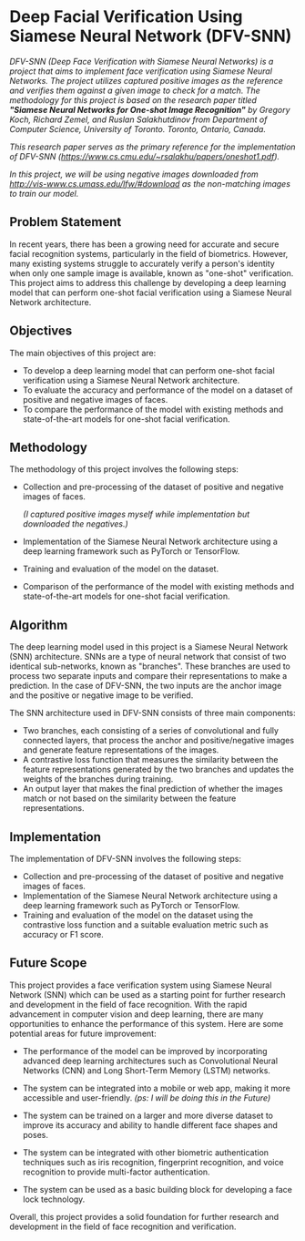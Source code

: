 # <b> Deep Facial Verification Using Siamese Neural Network (DFV-SNN)</b>


<i>DFV-SNN (Deep Face Verification with Siamese Neural Networks) is a project that aims to implement face verification using Siamese Neural Networks. The project utilizes captured positive images as the reference and verifies them against a given image to check for a match. The methodology for this project is based on the research paper titled <b>"Siamese Neural Networks for One-shot Image Recognition"</b> by Gregory Koch, Richard Zemel, and Ruslan Salakhutdinov from Department of Computer Science, University of Toronto. Toronto, Ontario, Canada.
  
This research paper serves as the primary reference for the implementation of DFV-SNN (https://www.cs.cmu.edu/~rsalakhu/papers/oneshot1.pdf). 

In this project, we will be using negative images downloaded from http://vis-www.cs.umass.edu/lfw/#download as the non-matching images to train our model.</i>

## Problem Statement
In recent years, there has been a growing need for accurate and secure facial recognition systems, particularly in the field of biometrics. However, many existing systems struggle to accurately verify a person's identity when only one sample image is available, known as "one-shot" verification. This project aims to address this challenge by developing a deep learning model that can perform one-shot facial verification using a Siamese Neural Network architecture.

## Objectives
The main objectives of this project are:

- To develop a deep learning model that can perform one-shot facial verification using a Siamese Neural Network architecture.
- To evaluate the accuracy and performance of the model on a dataset of positive and negative images of faces.
- To compare the performance of the model with existing methods and state-of-the-art models for one-shot facial verification.
## Methodology
The methodology of this project involves the following steps:

  - Collection and pre-processing of the dataset of positive and negative images of faces.
      
      <i>(I captured positive images myself while implementation but downloaded the negatives.)</i>
  - Implementation of the Siamese Neural Network architecture using a deep learning framework such as PyTorch or TensorFlow.
  - Training and evaluation of the model on the dataset.
  - Comparison of the performance of the model with existing methods and state-of-the-art models for one-shot facial verification.
## Algorithm
The deep learning model used in this project is a Siamese Neural Network (SNN) architecture. SNNs are a type of neural network that consist of two identical sub-networks, known as "branches". These branches are used to process two separate inputs and compare their representations to make a prediction. In the case of DFV-SNN, the two inputs are the anchor image and the positive or negative image to be verified.

The SNN architecture used in DFV-SNN consists of three main components:

- Two branches, each consisting of a series of convolutional and fully connected layers, that process the anchor and positive/negative images and generate feature representations of the images.
- A contrastive loss function that measures the similarity between the feature representations generated by the two branches and updates the weights of the branches during training.
- An output layer that makes the final prediction of whether the images match or not based on the similarity between the feature representations.
## Implementation
The implementation of DFV-SNN involves the following steps:

- Collection and pre-processing of the dataset of positive and negative images of faces.
- Implementation of the Siamese Neural Network architecture using a deep learning framework such as PyTorch or TensorFlow.
- Training and evaluation of the model on the dataset using the contrastive loss function and a suitable evaluation metric such as accuracy or F1 score.
## Future Scope
This project provides a face verification system using Siamese Neural Network (SNN) which can be used as a starting point for further research and development in the field of face recognition. With the rapid advancement in computer vision and deep learning, there are many opportunities to enhance the performance of this system. Here are some potential areas for future improvement:

- The performance of the model can be improved by incorporating advanced deep learning architectures such as Convolutional Neural Networks (CNN) and Long Short-Term Memory (LSTM) networks.

- The system can be integrated into a mobile or web app, making it more accessible and user-friendly. 
    <i> (ps: I will be doing this in the Future) </i>

- The system can be trained on a larger and more diverse dataset to improve its accuracy and ability to handle different face shapes and poses.

- The system can be integrated with other biometric authentication techniques such as iris recognition, fingerprint recognition, and voice recognition to provide multi-factor authentication.

- The system can be used as a basic building block for developing a face lock technology.

Overall, this project provides a solid foundation for further research and development in the field of face recognition and verification.
